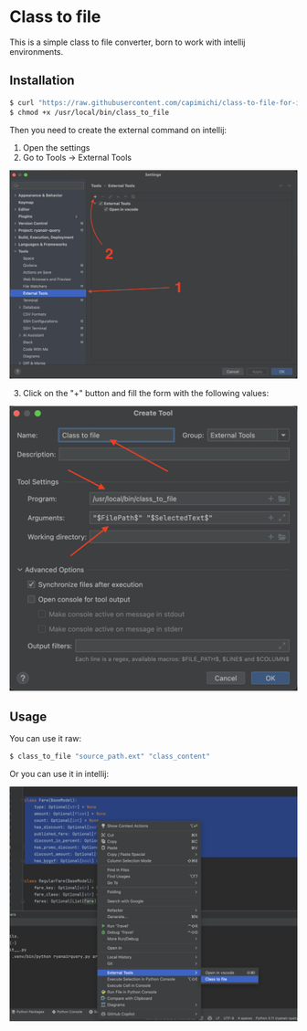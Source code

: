 # Class to file

This is a simple class to file converter, born to work with intellij environments.

## Installation

```bash
$ curl "https://raw.githubusercontent.com/capimichi/class-to-file-for-intellij/main/class_to_file.sh" > /usr/local/bin/class_to_file
$ chmod +x /usr/local/bin/class_to_file
```

Then you need to create the external command on intellij:

1. Open the settings
2. Go to Tools -> External Tools

[![External Tools](https://github.com/capimichi/class-to-file-for-intellij/blob/main/screenshots/screen1.png?raw=true)](https://github.com/capimichi/class-to-file-for-intellij/blob/main/screenshots/screen1.png?raw=true)

3. Click on the "+" button and fill the form with the following values:

[![External Tools](https://github.com/capimichi/class-to-file-for-intellij/blob/main/screenshots/screen2.png?raw=true)](https://github.com/capimichi/class-to-file-for-intellij/blob/main/screenshots/screen2.png?raw=true)

## Usage

You can use it raw:
```bash
$ class_to_file "source_path.ext" "class_content"
```

Or you can use it in intellij:

[![External Tools](https://github.com/capimichi/class-to-file-for-intellij/blob/main/screenshots/screen3.png?raw=true)](https://github.com/capimichi/class-to-file-for-intellij/blob/main/screenshots/screen3.png?raw=true)